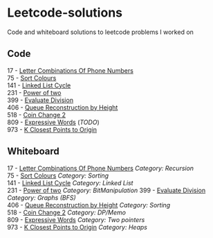 # Leetcode-solutions
Code and whiteboard solutions to leetcode problems I worked on

## Code

17 - [Letter Combinations Of Phone Numbers](17_LetterCombinationsOfPhoneNumber.py)     
75 - [Sort Colours](75_SortColours.py)   
141 - [Linked List Cycle](141_LinkedListCycle.py)  
231 - [Power of two](231_PowerOfTwo.py)  
399 - [Evaluate Division](399_EvaluateDivision.py)   
406 - [Queue Reconstruction by Height](406_QueueReconstructionByHeight.py)  
518 - [Coin Change 2](518_CoinChange2.py)  
809 - [Expressive Words](809_ExpressiveWords.py)   (_TODO_)  
973 - [K Closest Points to Origin](973_KClosestPointsToOrigin.py)  


## Whiteboard
17 - [Letter Combinations Of Phone Numbers](17_LetterCombinationsOfPhoneNumber_wb.pdf) _Category: Recursion_     
75 - [Sort Colours](75_SortColours_wb.pdf) _Category: Sorting_  
141 - [Linked List Cycle](141_LinkedListCycle_wb.txt) _Category: Linked List_  
231 - [Power of two](231_PowerOfTwo_wb.pdf) _Category: BitManipulation_
399 - [Evaluate Division](399_EvaluateDivision.py)  _Category: Graphs (BFS)_  
406 - [Queue Reconstruction by Height](406_QueueReconstructionByHeight_wb.pdf) _Category: Sorting_  
518 - [Coin Change 2](518_CoinChange2_wb.pdf) _Category: DP/Memo_   
809 - [Expressive Words](809_ExpressiveWords_wb.pdf) _Category: Two pointers_  
973 - [K Closest Points to Origin](973_KClosestPointsToOrigin_wb.pdf) _Category: Heaps_
